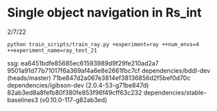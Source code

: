 # Single object navigation in Rs_int

2/7/22

```
python train_scripts/train_ray.py +experiment=ray ++num_envs=4 ++experiment_name=ray_test_21
```
ssg: ea6451bdfe85685ec61593989d9f29fe210ad2a7
9501a91d77b71017f6a369af4a6e8e2661fbc7cf dependencies/bddl-dev (heads/master)
71be847d2a067e3814ef38136856d2f5bef0d70c dependencies/igibson-dev (2.0.4-53-g71be847d)
82ab3ed8a8fefb80f380fe853f96f49cff63c232 dependencies/stable-baselines3 (v0.10.0-117-g82ab3ed)

